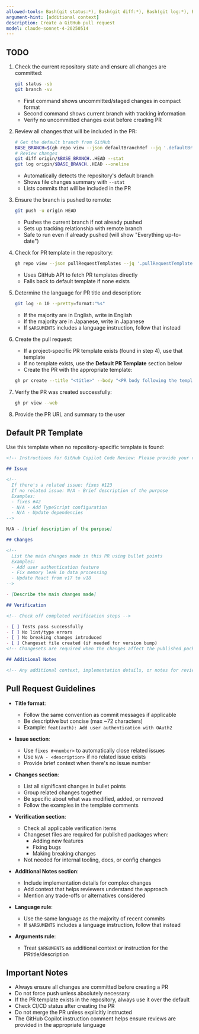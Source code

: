 ```yaml
---
allowed-tools: Bash(git status:*), Bash(git diff:*), Bash(git log:*), Bash(git push:*), Bash(git branch:*), Bash(gh pr:*), Bash(gh repo:*)
argument-hint: [additional context]
description: Create a GitHub pull request
model: claude-sonnet-4-20250514
---
```


## TODO

1. Check the current repository state and ensure all changes are committed:

   ```bash
   git status -sb
   git branch -vv
   ```

   - First command shows uncommitted/staged changes in compact format
   - Second command shows current branch with tracking information
   - Verify no uncommitted changes exist before creating PR

2. Review all changes that will be included in the PR:

   ```bash
   # Get the default branch from GitHub
   BASE_BRANCH=$(gh repo view --json defaultBranchRef --jq '.defaultBranchRef.name')
   # Review changes
   git diff origin/$BASE_BRANCH..HEAD --stat
   git log origin/$BASE_BRANCH..HEAD --oneline
   ```

   - Automatically detects the repository's default branch
   - Shows file changes summary with `--stat`
   - Lists commits that will be included in the PR

3. Ensure the branch is pushed to remote:

   ```bash
   git push -u origin HEAD
   ```

   - Pushes the current branch if not already pushed
   - Sets up tracking relationship with remote branch
   - Safe to run even if already pushed (will show "Everything up-to-date")

4. Check for PR template in the repository:

   ```bash
   gh repo view --json pullRequestTemplates --jq '.pullRequestTemplates[0].body' 2>/dev/null || echo "No PR template found"
   ```

   - Uses GitHub API to fetch PR templates directly
   - Falls back to default template if none exists

5. Determine the language for PR title and description:

   ```bash
   git log -n 10 --pretty=format:"%s"
   ```

   - If the majority are in English, write in English
   - If the majority are in Japanese, write in Japanese
   - If `$ARGUMENTS` includes a language instruction, follow that instead

6. Create the pull request:

   - If a project-specific PR template exists (found in step 4), use that template
   - If no template exists, use the **Default PR Template** section below
   - Create the PR with the appropriate template:

   ```bash
   gh pr create --title "<title>" --body "<PR body following the template>"
   ```

7. Verify the PR was created successfully:

   ```bash
   gh pr view --web
   ```

8. Provide the PR URL and summary to the user

## Default PR Template

Use this template when no repository-specific template is found:

```markdown
<!-- Instructions for GitHub Copilot Code Review: Please provide your comments and review this pull request in Japanese. -->

## Issue

<!--
  If there's a related issue: fixes #123
  If no related issue: N/A - Brief description of the purpose
  Examples:
  - fixes #42
  - N/A - Add TypeScript configuration
  - N/A - Update dependencies
-->

N/A - [brief description of the purpose]

## Changes

<!--
  List the main changes made in this PR using bullet points
  Examples:
  - Add user authentication feature
  - Fix memory leak in data processing
  - Update React from v17 to v18
-->

- [Describe the main changes made]

## Verification

<!-- Check off completed verification steps -->

- [ ] Tests pass successfully
- [ ] No lint/type errors
- [ ] No breaking changes introduced
- [ ] Changeset file created (if needed for version bump)
<!-- Changesets are required when the changes affect the published package (new features, bug fixes, breaking changes). Not needed for internal tooling, docs, or config changes. -->

## Additional Notes

<!-- Any additional context, implementation details, or notes for reviewers -->

```

## Pull Request Guidelines

- **Title format**:

  - Follow the same convention as commit messages if applicable
  - Be descriptive but concise (max ~72 characters)
  - Example: `feat(auth): Add user authentication with OAuth2`

- **Issue section**:

  - Use `fixes #<number>` to automatically close related issues
  - Use `N/A - <description>` if no related issue exists
  - Provide brief context when there's no issue number

- **Changes section**:

  - List all significant changes in bullet points
  - Group related changes together
  - Be specific about what was modified, added, or removed
  - Follow the examples in the template comments

- **Verification section**:

  - Check all applicable verification items
  - Changeset files are required for published packages when:
    - Adding new features
    - Fixing bugs
    - Making breaking changes
  - Not needed for internal tooling, docs, or config changes

- **Additional Notes section**:

  - Include implementation details for complex changes
  - Add context that helps reviewers understand the approach
  - Mention any trade-offs or alternatives considered

- **Language rule**:

  - Use the same language as the majority of recent commits
  - If `$ARGUMENTS` includes a language instruction, follow that instead

- **Arguments rule**:
  - Treat `$ARGUMENTS` as additional context or instruction for the PRtitle/description

## Important Notes

- Always ensure all changes are committed before creating a PR
- Do not force push unless absolutely necessary
- If the PR template exists in the repository, always use it over the default
- Check CI/CD status after creating the PR
- Do not merge the PR unless explicitly instructed
- The GitHub Copilot instruction comment helps ensure reviews are provided in the appropriate language
